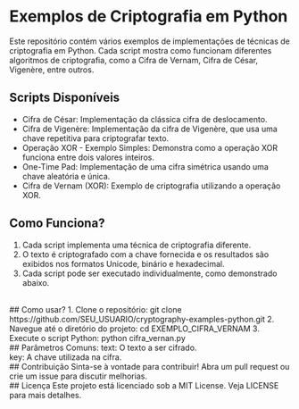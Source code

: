 # Exemplos de Criptografia em Python
Este repositório contém vários exemplos de implementações de técnicas de criptografia em Python. Cada script mostra como funcionam diferentes algoritmos de criptografia, como a Cifra de Vernam, Cifra de César, Vigenère, entre outros.
<br>
## Scripts Disponíveis
- Cifra de César: Implementação da clássica cifra de deslocamento.
- Cifra de Vigenère: Implementação da cifra de Vigenère, que usa uma chave repetitiva para criptografar texto.
- Operação XOR - Exemplo Simples: Demonstra como a operação XOR funciona entre dois valores inteiros.
- One-Time Pad: Implementação de uma cifra simétrica usando uma chave aleatória e única.
- Cifra de Vernam (XOR): Exemplo de criptografia utilizando a operação XOR.

## Como Funciona?
1. Cada script implementa uma técnica de criptografia diferente.
2. O texto é criptografado com a chave fornecida e os resultados são exibidos nos formatos Unicode, binário e hexadecimal.
3. Cada script pode ser executado individualmente, como demonstrado abaixo.
<br>
## Como usar?
1. Clone o repositório: git clone https://github.com/SEU_USUARIO/cryptography-examples-python.git
2. Navegue até o diretório do projeto: cd EXEMPLO_CIFRA_VERNAM
3. Execute o script Python: python cifra_vernan.py
<br>
## Parâmetros Comuns:
text: O texto a ser cifrado. <br>
key: A chave utilizada na cifra.
<br>
## Contribuição
Sinta-se à vontade para contribuir! Abra um pull request ou crie um issue para discutir melhorias.
<br>
## Licença
Este projeto está licenciado sob a MIT License. Veja LICENSE para mais detalhes.
